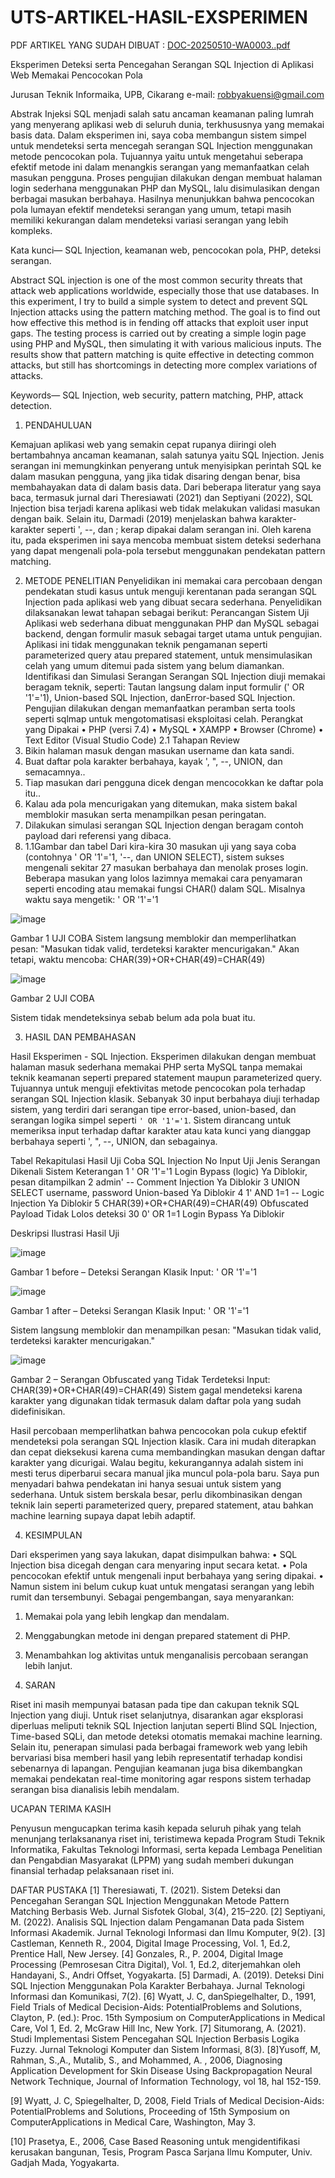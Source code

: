 # UTS-ARTIKEL-HASIL-EXSPERIMEN

 PDF ARTIKEL YANG SUDAH DIBUAT : [DOC-20250510-WA0003..pdf](https://github.com/user-attachments/files/20133394/DOC-20250510-WA0003.pdf) 

Eksperimen Deteksi serta Pencegahan Serangan SQL Injection di Aplikasi Web Memakai Pencocokan Pola


Jurusan Teknik Informaika, UPB, Cikarang
e-mail: robbyakuensi@gmail.com


Abstrak
Injeksi SQL menjadi salah satu ancaman keamanan paling lumrah yang menyerang aplikasi web di seluruh dunia, terkhususnya yang memakai basis data. Dalam eksperimen ini, saya coba membangun sistem simpel untuk mendeteksi serta mencegah serangan SQL Injection menggunakan metode pencocokan pola. Tujuannya yaitu untuk mengetahui seberapa efektif metode ini dalam menangkis serangan yang memanfaatkan celah masukan pengguna. Proses pengujian dilakukan dengan membuat halaman login sederhana menggunakan PHP dan MySQL, lalu disimulasikan dengan berbagai masukan berbahaya. Hasilnya menunjukkan bahwa pencocokan pola lumayan efektif mendeteksi serangan yang umum, tetapi masih memiliki kekurangan dalam mendeteksi variasi serangan yang lebih kompleks.

Kata kunci— SQL Injection, keamanan web, pencocokan pola, PHP, deteksi serangan.

Abstract
SQL injection is one of the most common security threats that attack web applications worldwide, especially those that use databases. In this experiment, I try to build a simple system to detect and prevent SQL Injection attacks using the pattern matching method. The goal is to find out how effective this method is in fending off attacks that exploit user input gaps. The testing process is carried out by creating a simple login page using PHP and MySQL, then simulating it with various malicious inputs. The results show that pattern matching is quite effective in detecting common attacks, but still has shortcomings in detecting more complex variations of attacks.

Keywords— SQL Injection, web security, pattern matching, PHP, attack detection.

1. PENDAHULUAN

Kemajuan aplikasi web yang semakin cepat rupanya diiringi oleh bertambahnya ancaman keamanan, salah satunya yaitu SQL Injection. Jenis serangan ini memungkinkan penyerang untuk menyisipkan perintah SQL ke dalam masukan pengguna, yang jika tidak disaring dengan benar, bisa membahayakan data di dalam basis data. Dari beberapa literatur yang saya baca, termasuk jurnal dari Theresiawati (2021) dan Septiyani (2022), SQL Injection bisa terjadi karena aplikasi web tidak melakukan validasi masukan dengan baik. Selain itu, Darmadi (2019) menjelaskan bahwa karakter-karakter seperti ', --, dan ; kerap dipakai dalam serangan ini. Oleh karena itu, pada eksperimen ini saya mencoba membuat sistem deteksi sederhana yang dapat mengenali pola-pola tersebut menggunakan pendekatan pattern matching.


2. METODE PENELITIAN
Penyelidikan ini memakai cara percobaan dengan pendekatan studi kasus untuk menguji kerentanan pada serangan SQL Injection pada aplikasi web yang dibuat secara sederhana. Penyelidikan dilaksanakan lewat tahapan sebagai berikut:
Perancangan Sistem Uji
    Aplikasi web sederhana dibuat menggunakan PHP dan MySQL sebagai backend, dengan formulir masuk sebagai target utama untuk pengujian. Aplikasi ini tidak menggunakan teknik pengamanan seperti parameterized query atau prepared statement, untuk mensimulasikan celah yang umum ditemui pada sistem yang belum diamankan.
Identifikasi dan Simulasi Serangan
    Serangan SQL Injection diuji memakai beragam teknik, seperti:
Tautan langsung dalam input formulir (' OR '1'='1), Union-based SQL Injection, danError-based SQL Injection. Pengujian dilakukan dengan memanfaatkan peramban serta tools seperti sqlmap untuk mengotomatisasi eksploitasi celah.
Perangkat yang Dipakai
•	PHP (versi 7.4)
•	MySQL
•	XAMPP
•	Browser (Chrome)
•	Text Editor (Visual Studio Code)
2.1 Tahapan Review 
1.	Bikin halaman masuk dengan masukan username dan kata sandi.
2.	Buat daftar pola karakter berbahaya, kayak ', ", --, UNION, dan semacamnya..
3.	Tiap masukan dari pengguna dicek dengan mencocokkan ke daftar pola itu..
4.	Kalau ada pola mencurigakan yang ditemukan, maka sistem bakal memblokir masukan serta menampilkan pesan peringatan.
5.	Dilakukan simulasi serangan SQL Injection dengan beragam contoh payload dari referensi yang dibaca.
2. 1.1Gambar dan tabel
Dari kira-kira 30 masukan uji yang saya coba (contohnya ' OR '1'='1, '--, dan UNION SELECT), sistem sukses mengenali sekitar 27 masukan berbahaya dan menolak proses login. Beberapa masukan yang lolos lazimnya memakai cara penyamaran seperti encoding atau memakai fungsi CHAR() dalam SQL.
Misalnya waktu saya mengetik:
' OR '1'='1

  ![image](https://github.com/user-attachments/assets/5ce89a84-5f4b-4cfb-9e10-3f36a3f568ff)

Gambar 1  UJI COBA
Sistem langsung memblokir dan memperlihatkan pesan: "Masukan tidak valid, terdeteksi karakter mencurigakan."
Akan tetapi, waktu mencoba:
CHAR(39)+OR+CHAR(49)=CHAR(49)

 ![image](https://github.com/user-attachments/assets/4db56812-edcf-4a55-844a-a38c024e5e6e)

Gambar 2  UJI COBA

Sistem tidak mendeteksinya sebab belum ada pola buat itu.

3. HASIL DAN PEMBAHASAN

Hasil Eksperimen - SQL Injection.
Eksperimen dilakukan dengan membuat halaman masuk sederhana memakai PHP serta MySQL tanpa memakai teknik keamanan seperti prepared statement maupun parameterized query. Tujuannya untuk menguji efektivitas metode pencocokan pola terhadap serangan SQL Injection klasik.
Sebanyak 30 input berbahaya diuji terhadap sistem, yang terdiri dari serangan tipe error-based, union-based, dan serangan logika simpel seperti `' OR '1'='1`. Sistem dirancang untuk memeriksa input terhadap daftar karakter atau kata kunci yang dianggap berbahaya seperti ', ", --, UNION, dan sebagainya.

Tabel Rekapitulasi Hasil Uji Coba SQL Injection
No	 Input Uji	                         Jenis Serangan	          Dikenali Sistem	  Keterangan
1	   ' OR '1'='1	                       Login Bypass (logic)	      Ya	            Diblokir, pesan ditampilkan
2	   admin' --	                         Comment Injection	        Ya	            Diblokir
3	   UNION SELECT username, password	   Union-based	              Ya	            Diblokir
4    1' AND 1=1 --	                     Logic Injection	          Ya	            Diblokir
5	   CHAR(39)+OR+CHAR(49)=CHAR(49)	     Obfuscated Payload	       Tidak	          Lolos deteksi
30	0' OR 1=1	                           Login Bypass	               Ya	            Diblokir

Deskripsi Ilustrasi Hasil Uji

  ![image](https://github.com/user-attachments/assets/8c286c32-c384-4b2c-8b0b-e3f87003332c)

Gambar 1 before – Deteksi Serangan Klasik
Input: ' OR '1'='1


  ![image](https://github.com/user-attachments/assets/a396b277-449f-4b5d-9d84-48130a7a55de)

Gambar 1 after – Deteksi Serangan Klasik
Input: ' OR '1'='1

Sistem langsung memblokir dan menampilkan pesan:
"Masukan tidak valid, terdeteksi karakter mencurigakan."


  ![image](https://github.com/user-attachments/assets/5d07bc64-562e-47dc-ae8b-f65df3a0dc57)

Gambar 2 – Serangan Obfuscated yang Tidak Terdeteksi
Input: CHAR(39)+OR+CHAR(49)=CHAR(49)
Sistem gagal mendeteksi karena karakter yang digunakan tidak termasuk dalam daftar pola yang sudah didefinisikan.

Hasil percobaan memperlihatkan bahwa pencocokan pola cukup efektif mendeteksi pola serangan SQL Injection klasik. Cara ini mudah diterapkan dan cepat dieksekusi karena cuma membandingkan masukan dengan daftar karakter yang dicurigai. Walau begitu, kekurangannya adalah sistem ini mesti terus diperbarui secara manual jika muncul pola-pola baru.
Saya pun menyadari bahwa pendekatan ini hanya sesuai untuk sistem yang sederhana. Untuk sistem berskala besar, perlu dikombinasikan dengan teknik lain seperti parameterized query, prepared statement, atau bahkan machine learning supaya dapat lebih adaptif.



4. KESIMPULAN

Dari eksperimen yang saya lakukan, dapat disimpulkan bahwa:
• SQL Injection bisa dicegah dengan cara menyaring input secara ketat.
• Pola pencocokan efektif untuk mengenali input berbahaya yang sering dipakai.
• Namun sistem ini belum cukup kuat untuk mengatasi serangan yang lebih rumit dan tersembunyi.
Sebagai pengembangan, saya menyarankan:
1.	Memakai pola yang lebih lengkap dan mendalam.
2.	Menggabungkan metode ini dengan prepared statement di PHP.
3.	Menambahkan log aktivitas untuk menganalisis percobaan serangan lebih lanjut.


5. SARAN

Riset ini masih mempunyai batasan pada tipe dan cakupan teknik SQL Injection yang diuji. Untuk riset selanjutnya, disarankan agar eksplorasi diperluas meliputi teknik SQL Injection lanjutan seperti Blind SQL Injection, Time-based SQLi, dan metode deteksi otomatis memakai machine learning. Selain itu, penerapan simulasi pada berbagai framework web yang lebih bervariasi bisa memberi hasil yang lebih representatif terhadap kondisi sebenarnya di lapangan. Pengujian keamanan juga bisa dikembangkan memakai pendekatan real-time monitoring agar respons sistem terhadap serangan bisa dianalisis lebih mendalam.


UCAPAN TERIMA KASIH

Penyusun mengucapkan terima kasih kepada seluruh pihak yang telah menunjang terlaksananya riset ini, teristimewa kepada Program Studi Teknik Informatika, Fakultas Teknologi Informasi, serta kepada Lembaga Penelitian dan Pengabdian Masyarakat (LPPM) yang sudah memberi dukungan finansial terhadap pelaksanaan riset ini.

DAFTAR PUSTAKA
[1] Theresiawati, T. (2021). Sistem Deteksi dan Pencegahan Serangan SQL Injection Menggunakan Metode Pattern Matching Berbasis Web. Jurnal Sisfotek Global, 3(4), 215–220.
[2] Septiyani, M. (2022). Analisis SQL Injection dalam Pengamanan Data pada Sistem Informasi Akademik. Jurnal Teknologi Informasi dan Ilmu Komputer, 9(2).
[3] Castleman, Kenneth R., 2004, Digital Image Processing, Vol. 1, Ed.2,  Prentice Hall, New Jersey.
[4] Gonzales, R., P. 2004, Digital Image Processing (Pemrosesan Citra Digital), Vol. 1, Ed.2,  diterjemahkan oleh Handayani, S., Andri Offset, Yogyakarta.
[5] Darmadi, A. (2019). Deteksi Dini SQL Injection Menggunakan Pola Karakter Berbahaya. Jurnal Teknologi Informasi dan Komunikasi, 7(2).
[6] Wyatt, J. C, danSpiegelhalter, D., 1991,  Field Trials of Medical Decision-Aids: PotentialProblems and Solutions,  Clayton, P. (ed.): Proc. 15th Symposium on ComputerApplications in Medical Care, Vol 1, Ed. 2, McGraw Hill Inc, New York.
[7] Situmorang, A. (2021). Studi Implementasi Sistem Pencegahan SQL Injection Berbasis Logika Fuzzy. Jurnal Teknologi Komputer dan Sistem Informasi, 8(3).
[8]Yusoff, M, Rahman, S.,A., Mutalib, S., and Mohammed, A. , 2006, Diagnosing Application Development for Skin Disease Using Backpropagation Neural Network Technique, Journal of Information Technology, vol 18, hal 152-159.

[9]	 Wyatt, J. C, Spiegelhalter, D, 2008, Field Trials of Medical Decision-Aids: PotentialProblems and Solutions, Proceeding of  15th Symposium on ComputerApplications in Medical Care, Washington, May 3.

[10] Prasetya, E., 2006, Case Based Reasoning untuk mengidentifikasi kerusakan bangunan, Tesis, Program Pasca Sarjana Ilmu Komputer, Univ. Gadjah Mada, Yogyakarta.
